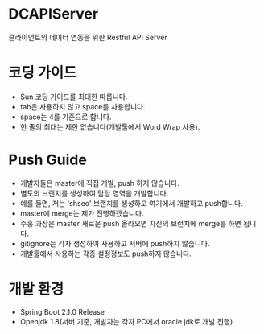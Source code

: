 # DCAPIServer
클라이언트의 데이터 연동을 위한 Restful API Server

# 코딩 가이드
- Sun 코딩 가이드를 최대한 따릅니다.
- tab은 사용하지 않고 space를 사용합니다.
- space는 4를 기준으로 합니다.
- 한 줄의 최대는 제한 없습니다(개발툴에서 Word Wrap 사용).

# Push Guide
- 개발자들은 master에 직접 개발, push 하지 않습니다.
- 별도의 브랜치를 생성하여 담당 영역을 개발합니다.
- 예를 들면, 저는 'shseo' 브랜치를 생성하고 여기에서 개발하고 push합니다.
- master에 merge는 제가 진행하겠습니다.
- 수홍 과장은 master 새로운 push 올라오면 자신의 브런치에 merge를 하면 됩니다.
- gitignore는 각자 생성하여 사용하고 서버에 push하지 않습니다.
- 개발툴에서 사용하는 각종 설정정보도 push하지 않습니다.

# 개발 환경
- Spring Boot 2.1.0 Release
- Openjdk 1.8(서버 기준, 개발자는 각자 PC에서 oracle jdk로 개발 진행)
